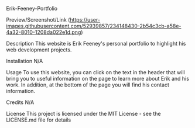Erik-Feeney-Portfolio

Preview/Screenshot/Link
(https://user-images.githubusercontent.com/52939857/234148430-2b54c3cb-a58e-4a32-8010-1208da022e1d.png)

Description
This website is Erik Feeney's personal portfolio to highlight his web development projects.

Installation
N/A

Usage
To use this website, you can click on the text in the header that will bring you to useful information on the page to learn more about Erik and his work. In addition, at the bottom of the page you will find his contact information.

Credits
N/A

License
This project is licensed under the MIT License - see the LICENSE.md file for details